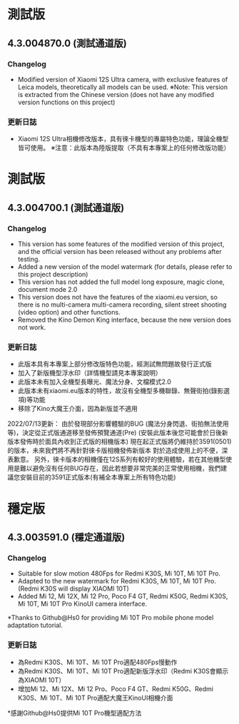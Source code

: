 # 測試版
## 4.3.004870.0 (測試通道版)
### Changelog
- Modified version of Xiaomi 12S Ultra camera, with exclusive features of Leica models, theoretically all models can be used.
※Note: This version is extracted from the Chinese version (does not have any modified version functions on this project)

### 更新日誌
- Xiaomi 12S Ultra相機修改版本，具有徠卡機型的專屬特色功能，理論全機型皆可使用。
※注意：此版本為陸版提取（不具有本專案上的任何修改版功能）

# 測試版
## 4.3.004700.1 (測試通道版)
### Changelog
- This version has some features of the modified version of this project, and the official version has been released without any problems after testing.
- Added a new version of the model watermark (for details, please refer to this project description)
- This version has not added the full model long exposure, magic clone, document mode 2.0
- This version does not have the features of the xiaomi.eu version, so there is no multi-camera multi-camera recording, silent street shooting (video option) and other functions.
- Removed the Kino Demon King interface, because the new version does not work.

### 更新日誌
- 此版本具有本專案上部分修改版特色功能，經測試無問題故發行正式版
- 加入了新版機型浮水印（詳情機型請見本專案說明）
- 此版本未有加入全機型長曝光、魔法分身、文檔模式2.0
- 此版本未有xiaomi.eu版本的特性，故沒有全機型多機聯錄、無聲街拍(錄影選項)等功能
- 移除了Kino大魔王介面，因為新版並不適用

2022/07/13更新：
由於發現部分影響體驗的BUG (魔法分身閃退、街拍無法使用等)，決定從正式版通道移至發佈預覽通道(Pre)
(安裝此版本後您可能會於日後新版本發佈時於面具內收到正式版的相機版本)
現在起正式版將仍維持於3591(0501)的版本，未來我們將不再針對徠卡版相機發佈新版本
對於造成使用上的不便，深表歉意。
另外，徠卡版本的相機僅在12S系列有較好的使用體驗，若在其他機型使用是難以避免沒有任何BUG存在，因此若想要非常完美的正常使用相機，我們建議您安裝目前的3591正式版本(有補全本專案上所有特色功能)

# 穩定版
## 4.3.003591.0 (穩定通道版)
### Changelog
- Suitable for slow motion 480Fps for Redmi K30S, Mi 10T, Mi 10T Pro.
- Adapted to the new watermark for Redmi K30S, Mi 10T, Mi 10T Pro. (Redmi K30S will display XIAOMI 10T)
- Added Mi 12, Mi 12X, Mi 12 Pro, Poco F4 GT, Redmi K50G, Redmi K30S, Mi 10T, Mi 10T Pro KinoUI camera interface.

*Thanks to Github@Hs0 for providing Mi 10T Pro mobile phone model adaptation tutorial.

### 更新日誌
- 為Redmi K30S、Mi 10T、Mi 10T Pro適配480Fps慢動作
- 為Redmi K30S、Mi 10T、Mi 10T Pro適配新版浮水印（Redmi K30S會顯示為XIAOMI 10T）
- 增加Mi 12、Mi 12X、Mi 12 Pro、Poco F4 GT、Redmi K50G、Redmi K30S、Mi 10T、Mi 10T Pro適配大魔王KinoUI相機介面

*感謝Github@Hs0提供Mi 10T Pro機型適配方法
